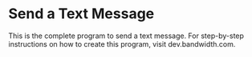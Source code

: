 # Send a Text Message  

This is the complete program to send a text message. For step-by-step instructions on how to create this program, visit dev.bandwidth.com. 